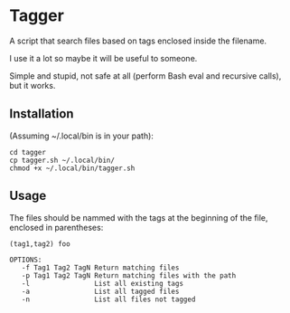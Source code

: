 # Tagger

A script that search files based on tags enclosed inside the filename.

I use it a lot so maybe it will be useful to someone.

Simple and stupid, not safe at all (perform Bash eval and recursive
calls), but it works.

## Installation

(Assuming ~/.local/bin is in your path):

```
cd tagger
cp tagger.sh ~/.local/bin/
chmod +x ~/.local/bin/tagger.sh
```

## Usage

The files should be nammed with the tags at the beginning of the file,
enclosed in parentheses:

```
(tag1,tag2) foo
```

```
OPTIONS:
   -f Tag1 Tag2 TagN Return matching files
   -p Tag1 Tag2 TagN Return matching files with the path
   -l                List all existing tags
   -a                List all tagged files
   -n                List all files not tagged
```

